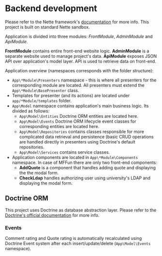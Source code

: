 # Backend development

Please refer to the Nette framework's [documentation](http://doc.nette.org/cs/2.3/) for more info. This project is built on standard Nette sandbox.

Application is divided into three modules: *FrontModule*, *AdminModule* and *ApiModule*.

**FrontModule** contains entire front-end website logic. **AdminModule** is a separate website used to manage project's data. **ApiModule** exposes JSON API over application's model layer. API is used to retrieve data on front-end.

Application overview (namespaces corresponds with the folder structure):

- `App\*Module\Presenters` namespace - this is where all presenters for the corresponding module are located. All presenters must extend the `App\*Module\BasePresenter` class.
- Templates for presenter (and its actions) are located under `app/*Module/templates` folder.
- `App\Model` namespace contains application's main business logic. Its divided as follows:
  - `App\Model\Entities` Doctrine ORM entities are located here.
  - `App\Model\Events` Doctrine ORM lifecycle event classes for corresponding entities are located here.
  - `App\Model\Repositories` contains classes responsible for more complicated data retrieval and persistence (basic CRUD operations are handled directly in presenters using Doctrine's default repositories.
  - `App\Model\Services` contains service classes.
- Application components are located in `App\*Module\Components` namespace. In case of MFFun there are only two front-end components:
  - **AddQuote** is a component that handles adding quote and displaying the the modal form.
  - **CheckLdap** handles authorizing user using university's LDAP and displaying the modal form.

## Doctrine ORM

This project uses Doctrine as database abstraction layer. Please refer to the [Doctrine's official documentation](http://doctrine-orm.readthedocs.org/en/latest/) for more info.

### Events

Comment rating and Quote rating is automatically recalculated using Doctrine Event system after each insert/update/delete (`App\Model\Events` namespace).
